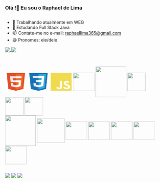 ### Olá !👋 Eu sou o Raphael de Lima

##

- 🔭 Trabalhando atualmente em WEG
- 🌱 Estudando Full Stack Java
- 📫 Contate-me no e-mail: raphaellima365@gmail.com
- 😄 Pronomes: ele/dele
  
<div>
<a href="https://github.com/rapheallima/github-readme-stats">
  <img height=200 align="center" src="https://github-readme-stats.vercel.app/api?username=rapheallima&theme=radical" />
</a>
<a href="https://github.com/rapheallima/convoychat">
  <img height=200 align="center" src="https://github-readme-stats.vercel.app/api/top-langs?username=rapheallima&theme=radical&layout=compact&langs_count=8&card_width=320" />
</a>
</div>



##

  <div style="display: inline_block"><br>  
  <img align="center" alt="Rafa-HTML" height="60" width="70" src="https://raw.githubusercontent.com/devicons/devicon/master/icons/html5/html5-original.svg">
  <img align="center" alt="Rafa-CSS" height="60" width="70" src="https://raw.githubusercontent.com/devicons/devicon/master/icons/css3/css3-original.svg">
  <img align="center" alt="Rafa-Js" height="60" width="70" src="https://raw.githubusercontent.com/devicons/devicon/master/icons/javascript/javascript-plain.svg">
  <img align="center" height="60" width="70" src="https://cdn.jsdelivr.net/gh/devicons/devicon@latest/icons/bootstrap/bootstrap-original-wordmark.svg" /> 
  <img align="center" height="100" width="100" src="https://cdn.jsdelivr.net/gh/devicons/devicon@latest/icons/eclipse/eclipse-original-wordmark.svg" />
  <img align="center" height="60" width="60" src="https://cdn.jsdelivr.net/gh/devicons/devicon@latest/icons/java/java-original-wordmark.svg" /> 
  <img align="center" height="60" width="60" src="https://cdn.jsdelivr.net/gh/devicons/devicon@latest/icons/jquery/jquery-original-wordmark.svg" />
  <img align="center" height="60" width="60" src="https://cdn.jsdelivr.net/gh/devicons/devicon@latest/icons/less/less-plain-wordmark.svg" />
    <br>
  <img align="center" height="100" width="100" src="https://cdn.jsdelivr.net/gh/devicons/devicon@latest/icons/maven/maven-original-wordmark.svg" />    
  <img align="center" height="80" width="90" src="https://cdn.jsdelivr.net/gh/devicons/devicon@latest/icons/mysql/mysql-original-wordmark.svg" />
  <img align="center" height="60" width="70" src="https://cdn.jsdelivr.net/gh/devicons/devicon@latest/icons/nodejs/nodejs-original-wordmark.svg" />
  <img align="center" height="60" width="70" src="https://cdn.jsdelivr.net/gh/devicons/devicon@latest/icons/sass/sass-original.svg" /> 
  <img align="center" height="60" width="70" src="https://cdn.jsdelivr.net/gh/devicons/devicon@latest/icons/visualstudio/visualstudio-original.svg" />
  <img align="center" height="60" width="70" src="https://cdn.jsdelivr.net/gh/devicons/devicon@latest/icons/spring/spring-original-wordmark.svg" />
  <img align="center" height="60" width="70" src="https://cdn.jsdelivr.net/gh/devicons/devicon@latest/icons/gulp/gulp-plain.svg" />      
</div>

##


<div> 
  <a href="https://www.instagram.com/dev_ph13?igsh=MWNocmh1Nm82cmpvZg==" target="_blank"><img src="https://img.shields.io/badge/-Instagram-%23E4405F?style=for-the-badge&logo=instagram&logoColor=white" target="_blank"></a>
  <a href = "mailto:raphaellima365@gmail.com"><img src="https://img.shields.io/badge/-Gmail-%23333?style=for-the-badge&logo=gmail&logoColor=white" target="_blank"></a>
  <a href="https://www.linkedin.com/in/raphaeldelima/" target="_blank"><img src="https://img.shields.io/badge/-LinkedIn-%230077B5?style=for-the-badge&logo=linkedin&logoColor=white" target="_blank"></a>   
</div>

